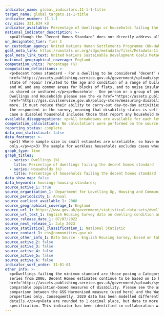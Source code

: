 ```yaml
---
indicator_name: global_indicators.11-1-1-title
target_name: global_targets.11-1-title
indicator_number: 11.1.1
csv_size: 331.634 kB
indicator_available: Percentage of dwellings or households failing the decent homes standard
national_indicator_description: >-
  <p>Although the 'Decent Homes Standard' does not directly address all 7 of the criteria set out in the UN metadata for the definition of 'Inadequate Housing' it provides detailed information regarding the 'habitability' aspect of the criteria and as a result is classified as a proxy.</p>
un_designated_tier: Tier I
un_custodian_agency: United Nations Human Settlements Programme (UN-Habitat)
goal_meta_link: https://unstats.un.org/sdgs/metadata/files/Metadata-11-01-01.pdf
goal_meta_link_text: United Nations Sustainable Development Goals Metadata (PDF 93.1 KB)
national_geographical_coverage: England
computation_units: Percentage (%)
computation_definitions: >-
  <p>Decent homes standard - For a dwelling to be considered ‘decent’ under the Decent Homes Standard it must - meet the statutory minimum standard for housing as set out in the <a
  href='https://assets.publishing.service.gov.uk/government/uploads/system/uploads/attachment_data/file/9425/150940.pdf'>Housing Health and Safety Rating System (HHSRS)</a>, provide a reasonable degree of thermal comfort (related to insulation and heating efficiency), be in a reasonable
  state of repair (related to the age and condition of a range of building components including walls, roofs, windows, doors, chimneys, electrics and heating systems) and have reasonably modern facilities and services (related to the age, size and layout/location of the kitchen, bathroom
  and WC and any common areas for blocks of flats, and to noise insulation).</p><p>Dwelling - A unit of accommodation which may comprise one or more household spaces (a household space is the accomodation used or available for use by an individual household). A dwelling can be classified
  as shared or unshared.</p><p>Household - One person or a group of people (not necessarily related) who have the accomodation as their only or main residence, and (for a group) share cooking facilities and share a living room or sitting room or dining area. For the full definitions of
  Dwellings and Households please see the <a href='https://assets.publishing.service.gov.uk/government/uploads/system/uploads/attachment_data/file/1060141/2020-21_EHS_Headline_Report_revised.pdf'>English Housing Survey headline report</a>.</p><p>Disability Status (household) - The <a
  href="https://gss.civilservice.gov.uk/policy-store/measuring-disability-for-the-equality-act-2010/">(GSS) harmonised "core" definition</a> identifies a person as disabled if they have a physical or mental health condition or illness that has lasted or is expected to last 12 months or
  more. It must reduce their ability to carry-out day-to-day activities. It is important to note that a person who has a long-term illness that does not reduce their ability to carry-out day-to-day activities is not disabled under the definition. The GSS harmonised questions are asked of
  the respondent in the survey, meaning that disability status is self-reported. The GSS definition is designed to reflect the definitions that appear in legal terms in the Disability Discrimination Act 1995 (DDA) for Northern Ireland and the 2010 Equality Act for Great Britain. In this
  case a disabled household includes those that report any household member having a long-term illness or disability. </p>
available_disaggregations: <p>All breakdowns are available for each level of Decent homes criteria</p><p>Geography - Select dwellings for geography breakdowns. From 2020 data are given by Region. Prior to 2020, geography is for sub-national area (a less detailed breakdown). Urbanisation is shown for all years, and in the source datais also available aggregated to 'all city and urban centre', 'suburban residential' and 'all rural areas'.</p><p>Age - Data are shown for the oldest and youngest member of the household, and as part of 'Household composition'.</p><p>Deprivation decile - The <a href="https://www.gov.uk/government/statistics/english-indices-of-deprivation-2019">Index of Multiple Deprivation</a> is used. This is the official measure of relative deprivation in England. People may be considered to be living in poverty if they lack the financial resources to meet their needs, whereas people can be regarded as deprived if they lack any kind of resources, not just income.</p><p>Disability status - The GSS harmonised measure is used (see definitions and other information). A disabled household includes those that report any household member having a long-term illness or disability<p><p>Ethnicity - Ethnicity is given for the household reference person (usually the person responsible for paying the rent or mortgage). There may be people of different ethnicities in the same household.</p><p>Income quintile - Relative combined income and savings of the household reference person and any partner.</p><p>Length of residence</p><p>Poverty status </p><p>Workless households - Households are considered workless where no household member over the age of 16 is in work. The sample for workless households excludes cases where no-one in the household is of working age.</p>
computation_calculations: No calculations were performed on the source data.
reporting_status: complete
data_non_statistical: false
data_footnote: >-
  <p>1) Where sample size is small estimates are unreliable, so have not been reported here.<p/><p>2) 2020 data is modelled differently to previous years due to the COVID-19 pandemic, and some data could not be collected. The dwelling sample for 2020 includes occupied properties
  only.</p><p>3) The sample for workless households excludes cases where no-one in the household is of working age.<p/><p>4) The sample for disability status excludes unknown cases.</p>
graph_type: line
graph_titles:
  - series: Dwellings (%)
    title: Percentage of dwellings failing the decent homes standard
  - series: Households (%)
    title: Percentage of households failing the decent homes standard
data_show_map: false
data_keywords: housing; housing standards;
source_active_1: true
source_organisation_1: Department for Levelling Up, Housing and Communities
source_periodicity_1: Annual
source_earliest_available_1: 2008
source_geographical_coverage_1: England
source_url_1: https://www.gov.uk/government/statistical-data-sets/dwelling-condition-and-safety
source_url_text_1: English Housing Survey data on dwelling condition and safety
source_release_date_1: 07/07/2022
source_next_release_1: July 2023
source_statistical_classification_1: National Statistic 
source_contact_1: ehs@communities.gov.uk
source_other_info_1: Data Source - English Housing Survey, based on tables DA3202 and DA3203
source_active_2: false
source_active_3: false
source_active_4: false
source_active_5: false
source_active_6: false
indicator_sort_order: 11-01-01
other_info: >-
  <p>Dwellings failing the minimum standard are those posing a Category 1 hazard under the Housing Health and Safety Rating System (HHSRS).  From 2008 the survey is able to estimate the presence of 26 of the 29 HHSRS hazards. However to maintain consistency and avoid a break in the time
  series from 2006, Decent Homes estimates continue to be based on 15 hazards for the 'minimum standard' criterion. Estimates based on the 26 hazards covered by the survey are available in the HHSRS tables (DA4101-3). For more information see <a
  href='https://assets.publishing.service.gov.uk/government/uploads/system/uploads/attachment_data/file/7812/138355.pdf'>A Decent Home -Definition and guidance for implementation</a>.</p><p>The Washington Group on Disability Statistics are often used to provide a cross-nationally
  comparable population-based measures of disability. Please see the article <a href="https://www.ons.gov.uk/peoplepopulationandcommunity/healthandsocialcare/disability/articles/measuringdisabilitycomparingapproaches/2019-08-06">Measuring disability - comparing approaches</a> for a
  comparison between the GSS Harmonised measure (used here) and the Washington Group measure.</p><p>Due to the COVID-19 pandemic, English Housing Survey (EHS) surveyors were unable to conduct a full internal inspection of properties in 2020 and the dwelling sample contains occupied
  properties only. Consequently, 2020 data has been modelled differently to the EHS 2019. See the <a href="https://assets.publishing.service.gov.uk/government/uploads/system/uploads/attachment_data/file/1098026/2020-21_EHS_Technical_Report_-_all_chapters.pdf">Technical Report</a> for more
  details.</p><p>Data are rounded to 1 decimal place, but data to more decimal places is available from the source.</p> This indicator is being used as an approximation of the UN SDG Indicator. Where possible, we will work to identify or develop UK data to meet the global indicator
  specification. This indicator has been identified in collaboration with topic experts.
---
```

 